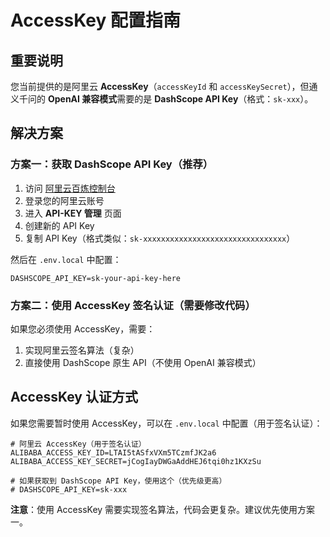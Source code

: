 # AccessKey 配置指南

## 重要说明

您当前提供的是阿里云 **AccessKey**（`accessKeyId` 和 `accessKeySecret`），但通义千问的 **OpenAI 兼容模式**需要的是 **DashScope API Key**（格式：`sk-xxx`）。

## 解决方案

### 方案一：获取 DashScope API Key（推荐）

1. 访问 [阿里云百炼控制台](https://bailian.console.aliyun.com/)
2. 登录您的阿里云账号
3. 进入 **API-KEY 管理** 页面
4. 创建新的 API Key
5. 复制 API Key（格式类似：`sk-xxxxxxxxxxxxxxxxxxxxxxxxxxxxxxxx`）

然后在 `.env.local` 中配置：
```env
DASHSCOPE_API_KEY=sk-your-api-key-here
```

### 方案二：使用 AccessKey 签名认证（需要修改代码）

如果您必须使用 AccessKey，需要：
1. 实现阿里云签名算法（复杂）
2. 直接使用 DashScope 原生 API（不使用 OpenAI 兼容模式）

## AccessKey 认证方式

如果您需要暂时使用 AccessKey，可以在 `.env.local` 中配置（用于签名认证）：

```env
# 阿里云 AccessKey（用于签名认证）
ALIBABA_ACCESS_KEY_ID=LTAI5tASfxVXm5TCzmfJK2a6
ALIBABA_ACCESS_KEY_SECRET=jCogIayDWGaAddHEJ6tqi0hz1KXzSu

# 如果获取到 DashScope API Key，使用这个（优先级更高）
# DASHSCOPE_API_KEY=sk-xxx
```

**注意**：使用 AccessKey 需要实现签名算法，代码会更复杂。建议优先使用方案一。

